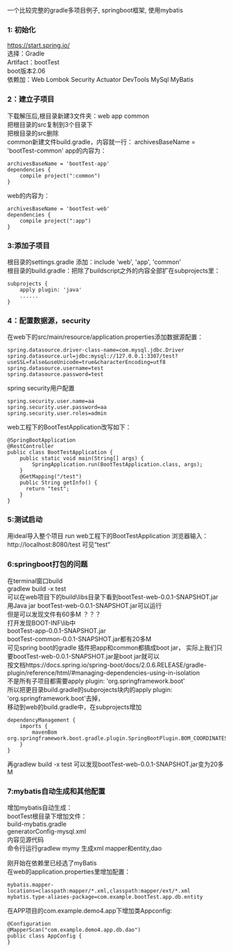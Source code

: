 一个比较完整的gradle多项目例子, springboot框架, 使用mybatis

### 1: 初始化
https://start.spring.io/ <br>
选择：Gradle <br>
Artifact：bootTest<br>
boot版本2.06<br>
依赖加：Web Lombok Security Actuator DevTools MySql MyBatis

### 2：建立子项目
下载解压后,根目录新建3文件夹：web app common<br>
把根目录的src复制到3个目录下<br>
把根目录的src删除<br>
common新建文件build.gradle，内容就一行：
archivesBaseName = 'bootTest-common'
app的内容为：
```
archivesBaseName = 'bootTest-app'
dependencies {
	compile project(":common")
}
```
web的内容为：
```
archivesBaseName = 'bootTest-web'
dependencies {
	compile project(":app")
}
```

### 3:添加子项目
根目录的settings.gradle 添加：include 'web', 'app', 'common'<br>
根目录的build.gradle：把除了buildscript之外的内容全部扩在subprojects里：
```
subprojects {
	apply plugin: 'java'
	......
}
```

### 4：配置数据源，security
在web下的src/main/resource/application.properties添加数据源配置：
```
spring.datasource.driver-class-name=com.mysql.jdbc.Driver
spring.datasource.url=jdbc:mysql://127.0.0.1:3307/test?useSSL=false&useUnicode=true&characterEncoding=utf8
spring.datasource.username=test
spring.datasource.password=test
```
spring security用户配置
```
spring.security.user.name=aa
spring.security.user.password=aa
spring.security.user.roles=admin
```

web工程下的BootTestApplication改写如下：
```
@SpringBootApplication
@RestController
public class BootTestApplication {
	public static void main(String[] args) {
		SpringApplication.run(BootTestApplication.class, args);
	}
	@GetMapping("/test")
    public String getInfo() {
	  return "test";
	}
}
```
### 5:测试启动
用ideal导入整个项目
run web工程下的BootTestApplication
浏览器输入：http://localhost:8080/test 可见“test”

### 6:springboot打包的问题
在terminal窗口build<br>
gradlew build -x test<br>
可以在web项目下的build\libs目录下看到bootTest-web-0.0.1-SNAPSHOT.jar<br>
用Java jar bootTest-web-0.0.1-SNAPSHOT.jar可以运行<br>
但是可以发现文件有60多M ？？？<br>
打开发现BOOT-INF\lib中<br>
bootTest-app-0.0.1-SNAPSHOT.jar<br>
bootTest-common-0.0.1-SNAPSHOT.jar都有20多M<br>
可见spring boot的gradle 插件把app和common都搞成boot jar，
实际上我们只要bootTest-web-0.0.1-SNAPSHOT.jar是boot jar就可以<br>
按文档https://docs.spring.io/spring-boot/docs/2.0.6.RELEASE/gradle-plugin/reference/html/#managing-dependencies-using-in-isolation<br>
不是所有子项目都需要apply plugin: 'org.springframework.boot'<br>
所以把更目录build.gradle的subprojects块内的apply plugin: 'org.springframework.boot'去掉，<br>
移动到web的build.gradle中，在subprojects增加
```
dependencyManagement {
	imports {
		mavenBom org.springframework.boot.gradle.plugin.SpringBootPlugin.BOM_COORDINATES
	}
}
```

再gradlew build -x test
可以发现bootTest-web-0.0.1-SNAPSHOT.jar变为20多M

### 7:mybatis自动生成和其他配置
增加mybatis自动生成：<br>
bootTest根目录下增加文件：<br>
build-mybatis.gradle<br>
generatorConfig-mysql.xml<br>
内容见源代码<br>
命令行运行gradlew mymy 生成xml mapper和entity,dao<br>

刚开始在依赖里已经选了myBatis<br>
在web的application.properties里增加配置：
```
mybatis.mapper-locations=classpath:mapper/*.xml,classpath:mapper/ext/*.xml
mybatis.type-aliases-package=com.example.bootTest.app.db.entity
```
在APP项目的com.example.demo4.app下增加类Appconfig:
```
@Configuration
@MapperScan("com.example.demo4.app.db.dao")
public class AppConfig {
}
```
